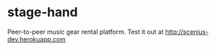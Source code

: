 stage-hand
==========

Peer-to-peer music gear rental platform. Test it out at <a href="http://scenius-dev.herokuapp.com/">http://scenius-dev.herokuapp.com</a>

